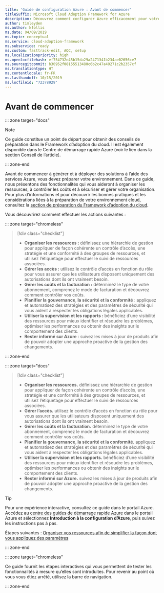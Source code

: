 ```yaml
---
title: 'Guide de configuration Azure : Avant de commencer'
titleSuffix: Microsoft Cloud Adoption Framework for Azure
description: Découvrez comment configurer Azure efficacement pour votre organisation avec des conseils pas à pas.
author: timleyden
ms.author: kfollis
ms.date: 04/09/2019
ms.topic: conceptual
ms.service: cloud-adoption-framework
ms.subservice: ready
ms.custom: fasttrack-edit, AQC, setup
ms.localizationpriority: high
ms.openlocfilehash: ef754732e45b15da29a2471341b234ae02656ce7
ms.sourcegitcommit: b30952f08155513480c6b2c47a40271c2b2357cf
ms.translationtype: HT
ms.contentlocale: fr-FR
ms.lasthandoff: 10/15/2019
ms.locfileid: "72378929"
---
```

# <a name="before-you-start"></a>Avant de commencer

::: zone target="docs"
> [!NOTE]
> Ce guide constitue un point de départ pour obtenir des conseils de préparation dans le Framework d’adoption du cloud. Il est également disponible dans le Centre de démarrage rapide Azure (voir le lien dans la section Conseil de l’article).

::: zone-end

Avant de commencer à générer et à déployer des solutions à l’aide des services Azure, vous devez préparer votre environnement. Dans ce guide, nous présentons des fonctionnalités qui vous aideront à organiser les ressources, à contrôler les coûts et à sécuriser et gérer votre organisation. Pour plus d’informations et pour découvrir les bonnes pratiques et les considérations liées à la préparation de votre environnement cloud, consultez la [section de préparation du Framework d’adoption du cloud](../index.md).

Vous découvrirez comment effectuer les actions suivantes :

::: zone target="chromeless"

> [!div class="checklist"]
>
> - **Organiser les ressources :** définissez une hiérarchie de gestion pour appliquer de façon cohérente un contrôle d’accès, une stratégie et une conformité à des groupes de ressources, et utilisez l’étiquetage pour effectuer le suivi de ressources associées.
> - **Gérer les accès :** utilisez le contrôle d’accès en fonction du rôle pour vous assurer que les utilisateurs disposent uniquement des autorisations dont ils ont vraiment besoin.
> - **Gérer les coûts et la facturation :** déterminez le type de votre abonnement, comprenez le mode de facturation et découvrez comment contrôler vos coûts.
> - **Planifier la gouvernance, la sécurité et la conformité** : appliquez et automatisez des stratégies et des paramètres de sécurité qui vous aident à respecter les obligations légales applicables.
> - **Utiliser la supervision et les rapports :** bénéficiez d’une visibilité des ressources pour mieux identifier et résoudre les problèmes, optimiser les performances ou obtenir des insights sur le comportement des clients.
> - **Rester informé sur Azure** : suivez les mises à jour de produits afin de pouvoir adopter une approche proactive de la gestion des changements.

::: zone-end

::: zone target="docs"

> [!div class="checklist"]
>
> - **Organiser les ressources.** définissez une hiérarchie de gestion pour appliquer de façon cohérente un contrôle d’accès, une stratégie et une conformité à des groupes de ressources, et utilisez l’étiquetage pour effectuer le suivi de ressources associées.
> - **Gérer l’accès.** utilisez le contrôle d’accès en fonction du rôle pour vous assurer que les utilisateurs disposent uniquement des autorisations dont ils ont vraiment besoin.
> - **Gérer les coûts et la facturation.** déterminez le type de votre abonnement, comprenez le mode de facturation et découvrez comment contrôler vos coûts.
> - **Planifier la gouvernance, la sécurité et la conformité.** appliquez et automatisez des stratégies et des paramètres de sécurité qui vous aident à respecter les obligations légales applicables.
> - **Utiliser la supervision et les rapports.** bénéficiez d’une visibilité des ressources pour mieux identifier et résoudre les problèmes, optimiser les performances ou obtenir des insights sur le comportement des clients.
> - **Rester informé sur Azure.** suivez les mises à jour de produits afin de pouvoir adopter une approche proactive de la gestion des changements.

> [!TIP]
> Pour une expérience interactive, consultez ce guide dans le portail Azure. Accédez au [centre des guides de démarrage rapide Azure](https://portal.azure.com/?feature.quickstart=true#blade/Microsoft_Azure_Resources/QuickstartCenterBlade) dans le portail Azure et sélectionnez **Introduction à la configuration d’Azure**, puis suivez les instructions pas à pas.

Étapes suivantes : [Organiser vos ressources afin de simplifier la façon dont vous appliquez des paramètres](./organize-resources.md)

::: zone-end

::: zone target="chromeless"

Ce guide fournit les étapes interactives qui vous permettent de tester les fonctionnalités à mesure qu’elles sont introduites. Pour revenir au point où vous vous étiez arrêté, utilisez la barre de navigation.

::: zone-end
